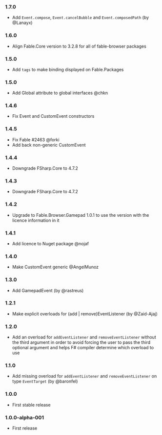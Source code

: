 ### 1.7.0 

* Add `Event.compose`, `Event.cancelBubble` and `Event.composedPath` (by @Lanayx)

### 1.6.0 

* Align Fable.Core version to 3.2.8 for all of fable-browser packages

### 1.5.0 

* Add `tags` to make binding displayed on Fable.Packages

### 1.5.0

* Add Global attribute to global interfaces @chkn

### 1.4.6

* Fix Event and CustomEvent constructors

### 1.4.5

* Fix Fable #2463 @forki
* Add back non-generic CustomEvent

### 1.4.4

* Downgrade FSharp.Core to 4.7.2

### 1.4.3

* Downgrade FSharp.Core to 4.7.2

### 1.4.2

* Upgrade to Fable.Browser.Gamepad 1.0.1 to use the version with the licence information in it

### 1.4.1

* Add licence to Nuget package @nojaf

### 1.4.0

* Make CustomEvent generic @AngelMunoz

### 1.3.0

* Add GamepadEvent (by @rastreus)

### 1.2.1

* Make explicit overloads for (add | remove)EventListener (by @Zaid-Ajaj)

### 1.2.0

* Add an overload for `addEventListener` and `removeEventListener` without the third argument in order to avoid forcing the user to pass the third optional argument and helps F# compiler determine which overload to use

### 1.1.0

* Add missing overload for `addEventListener` and `removeEventListener` on type `EventTarget` (by @baronfel)

### 1.0.0

* First stable release

### 1.0.0-alpha-001

* First release
